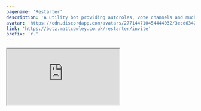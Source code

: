 ```yaml
---
pagename: 'Restarter'
description: 'A utility bot providing autoroles, vote channels and much more for your guild.'
avatar: 'https://cdn.discordapp.com/avatars/277144710454444032/3ecd634278574cda151abd7aad32a9ee.png'
link: 'https://botz.mattcowley.co.uk/restarter/invite'
prefix: 'r.'
---
```

<iframe src="https://botz.mattcowley.co.uk/restarter/post/loadtest" class="ls-iframe">
<!--
This data was imported from ls.terminal.ink
-->
